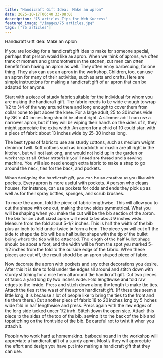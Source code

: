 ```yaml
---
title: "Handicraft Gift Idea:  Make an Apron"
date: 2025-10-17T06:40:33-08:00
description: "75 articles Tips for Web Success"
featured_image: "/images/75 articles.jpg"
tags: ["75 articles"]
---
```


Handicraft Gift Idea:  Make an Apron

If you are looking for a handicraft gift idea to make for someone special, perhaps that person would like an apron.  When we think of aprons, we often think of mothers and grandmothers in the kitchen, but men can often benefit from having an apron as well.  They often enjoy barbecuing, for one thing.  They also can use an apron in the workshop.  Children, too, can use an apron for many of their activities, such as arts and crafts.    Here are simple instructions for making a handicraft gift of an apron that can be adapted for anyone.

Start with a piece of sturdy fabric suitable for the individual for whom you are making the handicraft gift.  The fabric needs to be wide enough to wrap 1/2 to 3/4 of the way around them and long enough to cover them from collar bone to just above the knee.  For a large adult, 25 to 30 inches wide by 36 to 40 inches long should be about right.  A slimmer adult can use a narrower apron, but if they will be wiping their hands on the sides of it, they might appreciate the extra width.  An apron for a child of 10 could start with a piece of fabric about 18 inches wide by 25-30 inches long.

The best types of fabric to use are sturdy cottons, such as medium weight denim or twill.  Soft cottons such as broadcloth or muslin are all right in the kitchen, but will not last long, and would not hold up in the garden or workshop at all.  Other materials you'll need are thread and a sewing machine.  You will also need enough extra fabric to make a strap to go around the neck, ties for the back, and pockets.

When designing the handicraft gift, you can be as creative as you like with pockets.  Every apron is more useful with pockets.  A person who cleans houses, for instance, can use pockets for odds and ends they pick up as well as for their spray bottles, sponges, and scrub brushes. 

To make the apron, fold the piece of fabric lengthwise.  This will allow you to cut the shape with one cut, making the two sides symmetrical.   What you will be shaping when you make the cut will be the bib section of the apron.  The bib for an adult sized apron will need to be about 9 inches wide.  Measure from the fold about 5-1/2 inches.  This is half the width of the bib plus an inch to fold under twice to form a hem.  The piece you will cut off the side to shape the bib will be a half bullet shape with the tip of the bullet being where the ties will be attached.  The length of the half bullet shape should be about a foot, and the width will be from the spot you marked 5-1/2 inches from the fold to the outside edge of the fabric.  When these pieces are cut off, the result should be an apron shaped piece of fabric.

Now decorate the apron with pockets and any other decorations you desire.  After this it is time to fold under the edges all around and stitch down with sturdy stitching for a nice hem all around the handicraft gift.  Cut two pieces of fabric a yard long by two inches wide.  Fold lengthwise and fold raw edges to the inside.  Press and stitch down along the length to make the ties.  Attach the ties at the waist of the apron handicraft gift.  (If these ties seem a little long, it is because a lot of people like to bring the ties to the front and tie them there.)  Cut another piece of fabric 18 to 20 inches long by 5 inches wide fold in half lengthwise and press.  Press again with the raw edges of the long side tucked under 1/2 inch.  Stitch down the open side.  Attach this piece to the sides of the top of the bib, sewing it to the back of the bib and topstitching on the front side of the bib.  Be careful not to twist it when you attach it.

People who work hard at homemaking, barbecuing and in the workshop will appreciate a handicraft gift of a sturdy apron.  Mostly they will appreciate the effort and design you have put into making a handicraft gift that they can use.
